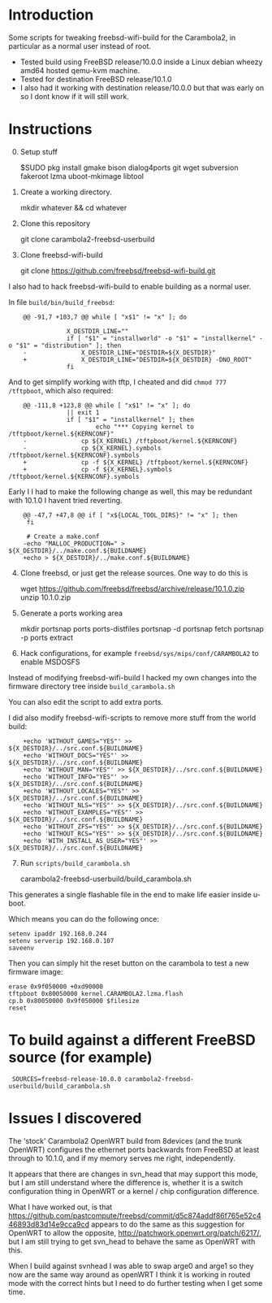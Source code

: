 # Introduction

Some scripts for tweaking freebsd-wifi-build for the Carambola2, in particular as a normal user instead of root.

* Tested build using FreeBSD release/10.0.0 inside a Linux debian wheezy amd64 hosted qemu-kvm machine.
* Tested for destination FreeBSD release/10.1.0
* I also had it working with destination release/10.0.0 but that was early on so I dont know if it will still work.

# Instructions

0. Setup stuff

    $SUDO pkg install gmake bison dialog4ports git wget subversion fakeroot lzma uboot-mkimage libtool

1. Create a working directory.

    mkdir whatever && cd whatever

2. Clone this repository

    git clone carambola2-freebsd-userbuild

3. Clone freebsd-wifi-build

    git clone https://github.com/freebsd/freebsd-wifi-build.git

I also had to hack freebsd-wifi-build to enable building as a normal user.

In file `build/bin/build_freebsd`:
    
		@@ -91,7 +103,7 @@ while [ "x$1" != "x" ]; do
		 
				    X_DESTDIR_LINE=""
				    if [ "$1" = "installworld" -o "$1" = "installkernel" -o "$1" = "distribution" ]; then
		-               X_DESTDIR_LINE="DESTDIR=${X_DESTDIR}"
		+               X_DESTDIR_LINE="DESTDIR=${X_DESTDIR} -DNO_ROOT"
				    fi

And to get simplify working with tftp, I cheated and did `chmod 777 /tftpboot`, which also required:

		@@ -111,8 +123,8 @@ while [ "x$1" != "x" ]; do
				    || exit 1
				    if [ "$1" = "installkernel" ]; then
				            echo "*** Copying kernel to /tftpboot/kernel.${KERNCONF}"
		-               cp ${X_KERNEL} /tftpboot/kernel.${KERNCONF}
		-               cp ${X_KERNEL}.symbols /tftpboot/kernel.${KERNCONF}.symbols
		+               cp -f ${X_KERNEL} /tftpboot/kernel.${KERNCONF}
		+               cp -f ${X_KERNEL}.symbols /tftpboot/kernel.${KERNCONF}.symbols

Early I I had to make the following change as well, this may be redundant with 10.1.0 I havent tried reverting.

		@@ -47,7 +47,8 @@ if [ "x${LOCAL_TOOL_DIRS}" != "x" ]; then
		 fi
		 
		 # Create a make.conf
		-echo "MALLOC_PRODUCTION=" > ${X_DESTDIR}/../make.conf.${BUILDNAME}
		+echo > ${X_DESTDIR}/../make.conf.${BUILDNAME}

4. Clone freebsd, or just get the release sources. One way to do this is

    wget https://github.com/freebsd/freebsd/archive/release/10.1.0.zip
    unzip 10.1.0.zip

5. Generate a ports working area

    mkdir portsnap ports ports-distfiles
    portsnap -d portsnap fetch
    portsnap -p ports extract

6. Hack configurations, for example `freebsd/sys/mips/conf/CARAMBOLA2` to enable MSDOSFS

Instead of modifying freebsd-wifi-build I hacked my own changes into the firmware directory tree inside `build_carambola.sh`

You can also edit the script to add extra ports.

I did also modify freebsd-wifi-scripts to remove more stuff from the world build:

		+echo 'WITHOUT_GAMES="YES"' >> ${X_DESTDIR}/../src.conf.${BUILDNAME}
		+echo 'WITHOUT_DOCS="YES"' >> ${X_DESTDIR}/../src.conf.${BUILDNAME}
		+echo 'WITHOUT_MAN="YES"' >> ${X_DESTDIR}/../src.conf.${BUILDNAME}
		+echo 'WITHOUT_INFO="YES"' >> ${X_DESTDIR}/../src.conf.${BUILDNAME}
		+echo 'WITHOUT_LOCALES="YES"' >> ${X_DESTDIR}/../src.conf.${BUILDNAME}
		+echo 'WITHOUT_NLS="YES"' >> ${X_DESTDIR}/../src.conf.${BUILDNAME}
		+echo 'WITHOUT_EXAMPLES="YES"' >> ${X_DESTDIR}/../src.conf.${BUILDNAME}
		+echo 'WITHOUT_ZFS="YES"' >> ${X_DESTDIR}/../src.conf.${BUILDNAME}
		+echo 'WITHOUT_RCS="YES"' >> ${X_DESTDIR}/../src.conf.${BUILDNAME}
		+echo 'WITH_INSTALL_AS_USER="YES"' >> ${X_DESTDIR}/../src.conf.${BUILDNAME}


7. Run `scripts/build_carambola.sh`

    carambola2-freebsd-userbuild/build_carambola.sh

This generates a single flashable file in the end to make life easier inside u-boot.

Which means you can do the following once:

    setenv ipaddr 192.168.0.244
    setenv serverip 192.168.0.107
    saveenv

Then you can simply hit the reset button on the carambola to test a new firmware image:

    erase 0x9f050000 +0xd90000
    tftpboot 0x80050000 kernel.CARAMBOLA2.lzma.flash
    cp.b 0x80050000 0x9f050000 $filesize
    reset

# To build against a different FreeBSD source (for example)

     SOURCES=freebsd-release-10.0.0 carambola2-freebsd-userbuild/build_carambola.sh

# Issues I discovered

The 'stock' Carambola2 OpenWRT build from 8devices (and the trunk OpenWRT) configures the ethernet ports backwards from
FreeBSD at least through to 10.1.0, and if my memory serves me right, independently.

It appears that there are changes in svn_head that may support this mode, but I am still understand where the difference is,
whether it is a switch configuration thing in OpenWRT or a kernel / chip configuration difference.

What I have worked out, is that https://github.com/pastcompute/freebsd/commit/d5c874addf86f765e52c446893d83d14e9cca9cd appears
to do the same as this suggestion for OpenWRT to allow the opposite, http://patchwork.openwrt.org/patch/6217/, but I am still
trying to get svn_head to behave the same as OpenWRT with this.

When I build against svnhead I was able to swap arge0 and arge1 so they now are the same way around as openWRT
I think it is working in routed mode with the correct hints but I need to do further testing when I get some time.
